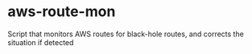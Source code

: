 # aws-route-mon
Script that monitors AWS routes for black-hole routes, and corrects the situation if detected
